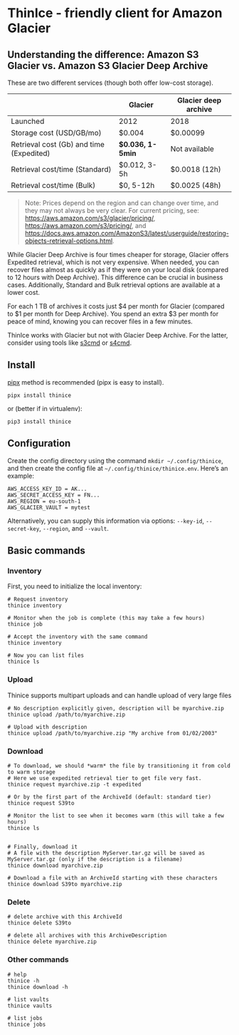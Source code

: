 # ThinIce - friendly client for Amazon Glacier 

## Understanding the difference: Amazon S3 Glacier vs. Amazon S3 Glacier Deep Archive 
These are two different services (though both offer low-cost storage).

|                                          | Glacier            | Glacier deep archive | 
| ---                                      | ---                | ---                  | 
| Launched                                 | 2012               | 2018                 |
| Storage cost (USD/GB/mo)                 | $0.004             | $0.00099             |
| Retrieval cost (Gb) and time (Expedited) | **$0.036, 1-5min** | Not available        |
| Retrieval cost/time (Standard)           | $0.012, 3-5h       | $0.0018 (12h)          |
| Retrieval cost/time (Bulk)               | $0, 5-12h          | $0.0025 (48h)        |

> Note: Prices depend on the region and can change over time, and they may not always be very clear. For current pricing, see: https://aws.amazon.com/s3/glacier/pricing/, https://aws.amazon.com/s3/pricing/, and https://docs.aws.amazon.com/AmazonS3/latest/userguide/restoring-objects-retrieval-options.html.


While Glacier Deep Archive is four times cheaper for storage, Glacier offers Expedited retrieval, which is not very expensive. When needed, you can recover files almost as quickly as if they were on your local disk (compared to 12 hours with Deep Archive). This difference can be crucial in business cases. Additionally, Standard and Bulk retrieval options are available at a lower cost.

For each 1 TB of archives it costs just $4 per month for Glacier (compared to $1 per month for Deep Archive). You spend an extra $3 per month for peace of mind, knowing you can recover files in a few minutes.

ThinIce works with Glacier but not with Glacier Deep Archive. For the latter, consider using tools like [s3cmd](https://github.com/s3tools/s3cmd) or [s4cmd](https://github.com/bloomreach/s4cmd).

## Install
[pipx](https://github.com/pypa/pipx) method is recommended (pipx is easy to install).
~~~shell
pipx install thinice
~~~
or (better if in virtualenv):
~~~shell
pip3 install thinice
~~~

## Configuration
Create the config directory using the command `mkdir ~/.config/thinice`, and then create the config file at `~/.config/thinice/thinice.env`. Here’s an example:

~~~
AWS_ACCESS_KEY_ID = AK...
AWS_SECRET_ACCESS_KEY = FN...
AWS_REGION = eu-south-1
AWS_GLACIER_VAULT = mytest
~~~

Alternatively, you can supply this information via options: `--key-id`, `--secret-key`, `--region`, and `--vault`.

## Basic commands
### Inventory
First, you need to initialize the local inventory:
~~~shell
# Request inventory
thinice inventory

# Monitor when the job is complete (this may take a few hours)
thinice job

# Accept the inventory with the same command
thinice inventory

# Now you can list files
thinice ls
~~~

### Upload
Thinice supports multipart uploads and can handle upload of very large files

~~~shell
# No description explicitly given, description will be myarchive.zip
thinice upload /path/to/myarchive.zip

# Upload with description
thinice upload /path/to/myarchive.zip "My archive from 01/02/2003"
~~~

### Download
~~~shell
# To download, we should *warm* the file by transitioning it from cold to warm storage
# Here we use expedited retrieval tier to get file very fast.
thinice request myarchive.zip -t expedited

# Or by the first part of the ArchiveId (default: standard tier)
thinice request S39to

# Monitor the list to see when it becomes warm (this will take a few hours)
thinice ls


# Finally, download it
# A file with the description MyServer.tar.gz will be saved as MyServer.tar.gz (only if the description is a filename)
thinice download myarchive.zip

# Download a file with an ArchiveId starting with these characters
thinice download S39to myarchive.zip
~~~

### Delete
~~~shell
# delete archive with this ArchiveId
thinice delete S39to

# delete all archives with this ArchiveDescription
thinice delete myarchive.zip
~~~

### Other commands
~~~shell
# help
thinice -h
thinice download -h

# list vaults
thinice vaults

# list jobs
thinice jobs
~~~
